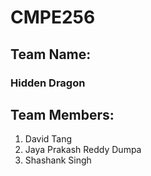 # CMPE256
## Team Name:
### Hidden Dragon
## Team Members:
1. David Tang
2. Jaya Prakash Reddy Dumpa
3. Shashank Singh
